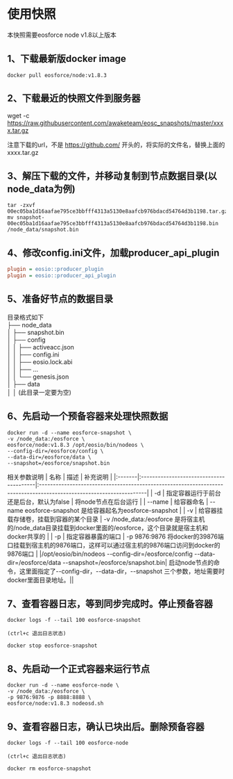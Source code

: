 # 使用快照

本快照需要eosforce node v1.8以上版本


## 1、下载最新版docker image
```
docker pull eosforce/node:v1.8.3
```

## 2、下载最近的快照文件到服务器

wget -c https://raw.githubusercontent.com/awaketeam/eosc_snapshots/master/xxxx.tar.gz

注意下载的url，不是 https://github.com/ 开头的，将实际的文件名，替换上面的 xxxx.tar.gz

## 3、解压下载的文件，并移动复制到节点数据目录(以node_data为例)
```
tar -zxvf 00ec05ba1d16aafae795ce3bbfff4313a5130e8aafcb976bdacd54764d3b1198.tar.gz
mv snapshot-00ec05ba1d16aafae795ce3bbfff4313a5130e8aafcb976bdacd54764d3b1198.bin  /node_data/snapshot.bin 
```

## 4、修改config.ini文件，加载producer_api_plugin
```config.ini
plugin = eosio::producer_plugin
plugin = eosio::producer_api_plugin
```

## 5、准备好节点的数据目录
目录格式如下  
├── node_data     
│       ├── snapshot.bin   
│       ├── config   
│       │      ├── activeacc.json      
│       │      ├── config.ini   
│       │      ├── eosio.lock.abi   
│       │      ├── ...   
│       │      └── genesis.json   
│       ├── data   
│       │   (此目录一定要为空)

## 6、先启动一个预备容器来处理快照数据

```
docker run -d --name eosforce-snapshot \
-v /node_data:/eosforce \
eosforce/node:v1.8.3 /opt/eosio/bin/nodeos \
--config-dir=/eosforce/config \
--data-dir=/eosforce/data \
--snapshot=/eosforce/snapshot.bin
```

相关参数说明
| 名称   | 描述                                    | 补充说明                                                                                                            |
|:-------|:----------------------------------------|:--------------------------------------------------------------------------------------------------------------------|
| -d     | 指定容器运行于前台还是后台，默认为false | 将node节点在后台运行                                                                                                |
| --name | 给容器命名                              | --name eosforce-snapshot 是给容器起名为eosforce-snapshot                                                            |
| -v     | 给容器挂载存储卷，挂载到容器的某个目录  | -v /node_data:/eosforce 是将宿主机的/node_data目录挂载到docker里面的/eosforce，这个目录就是宿主机和docker共享的 |
| -p     | 指定容器暴露的端口                      | -p 9876:9876 将docker的39876端口挂载到宿主机的9876端口，这样可以通过宿主机的9876端口访问到docker的9876端口     |
|/opt/eosio/bin/nodeos --config-dir=/eosforce/config --data-dir=/eosforce/data --snapshot=/eosforce/snapshot.bin| 启动node节点的命令，这里面指定了--config-dir，--data-dir，--snapshot 三个参数，地址需要时docker里面目录地址。||



## 7、查看容器日志，等到同步完成时。停止预备容器
```
docker logs -f --tail 100 eosforce-snapshot

(ctrl+c 退出日志状态)

docker stop eosforce-snapshot

```

## 8、先启动一个正式容器来运行节点

```
docker run -d --name eosforce-node \
-v /node_data:/eosforce \
-p 9876:9876 -p 8888:8888 \
eosforce/node:v1.8.3 nodeosd.sh
```

## 9、查看容器日志，确认已块出后。删除预备容器
```
docker logs -f --tail 100 eosforce-node

(ctrl+c 退出日志状态)

docker rm eosforce-snapshot

```
